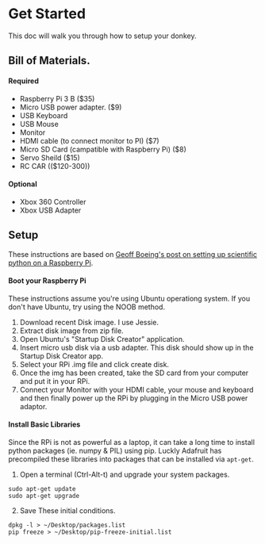 # Get Started
This doc will walk you through how to setup your donkey.


## Bill of Materials.
#### Required
* Raspberry Pi 3 B ($35)
* Micro USB power adapter. ($9)
* USB Keyboard 
* USB Mouse
* Monitor 
* HDMI cable (to connect monitor to PI) ($7)
* Micro SD Card (campatible with Raspberry Pi) ($8)
* Servo Sheild ($15)
* RC CAR (($120-300))

#### Optional
* Xbox 360 Controller
* Xbox USB Adapter



## Setup
These instructions are based on [Geoff Boeing's post on setting up scientific python on a Raspberry Pi](http://geoffboeing.com/2016/03/scientific-python-raspberry-pi/).

#### Boot your Raspberry Pi
These instructions assume you're using Ubuntu operationg system. If you don't have Ubuntu, try using the NOOB method.

1. Download recent Disk image. I use Jessie.
2. Extract disk image from zip file. 
3. Open Ubuntu's  "Startup Disk Creator" application. 
4. Insert micro usb disk via a usb adapter. This disk should show up in the Startup Disk Creator app. 
5. Select your RPi .img file and click create disk. 
6. Once the img has been created, take the SD card from your computer and put it in your RPi.
7.  Connect your Monitor with your HDMI cable, your mouse and keyboard and then finally power up the RPi by plugging in the Micro USB power adaptor. 


#### Install Basic Libraries
Since the RPi is not as powerful as a laptop, it can take a long time to install python packages (ie. numpy & PIL) using pip. Luckly Adafruit has precompiled these libraries into packages that can be installed via `apt-get`.

1. Open a terminal (Ctrl-Alt-t) and upgrade your system packages.

```
sudo apt-get update
sudo apt-get upgrade
```
2. Save These initial conditions.
```
dpkg -l > ~/Desktop/packages.list
pip freeze > ~/Desktop/pip-freeze-initial.list
```